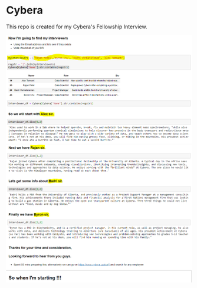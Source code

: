 # Cybera
This repo is created for my Cybera's Fellowship Interview.

<img src = "img/final_dataframe.PNG">
<img src = "img/final_resul.PNG">
